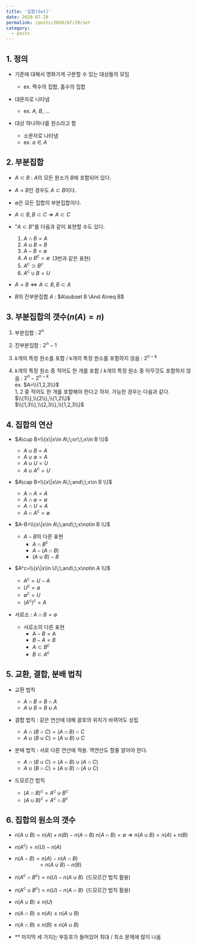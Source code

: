 ```yaml
---
title: '집합(Set)'
date: 2020-07-29
permalink: /posts/2020/07/29/set
category:
  - posts
---
```


## 1. 정의
- 기준에 대해서 명화가게 구분할 수 있는 대상들의 모임
	- ex. 짝수의 집합, 홀수의 집합

- 대문자로 나타냄 
	- ex. $A$, $B$, ...

- 대상 하나하나를 원소라고 함
	- 소문자로 나타냄
	- ex. $a\in A$

## 2. 부분집합
- $A\subset B$ : $A$의 모든 원소가 $B$에 포함되어 있다.

- $A=B$인 경우도 $A\subset B$이다.

- $\emptyset$은 모든 집합의 부분집합이다.

- $A\subset B, B\subset C \Rightarrow A\subset C$

- "$A\subset B$"를 다음과 같이 표현할 수도 있다.
	1. $A\cap B=A$
	2. $A\cup B=B$
	3. $A-B=\emptyset$
	4. $A\cup B^c=\emptyset\;\;$(3번과 같은 표현)
	5. $A^c\supset B^c$
	6. $A^c\cup B=U$

- $A=B\Leftrightarrow A\subset B, B\subset A$

- $B$의 진부분집합 $A$ : $A\subset B \And A\neq B$

## 3. 부분집합의 갯수($n(A)=n$)
1. 부분집합 : $2^n$

2. 진부분집합 : $2^n-1$

3. $k$개의 특정 원소를 포함 / k개의 특정 원소를 포함하지 않음 : $2^{n-k}$

4. $k$개의 특정 원소 중 적어도 한 개를 포함 / $k$개의 특정 원소 중 아무것도 포함하지 않음 : $2^n-2^{n-k}$  
	ex. $A=\\{1,2,3\\}$  
	1, 2 중 적어도 한 개를 포함해야 한다고 하자. 가능한 경우는 다음과 같다.  
	$\\{1\\},\\{2\\},\\{1,2\\}$  
	$\\{1,3\\},\\{2,3\\},\\{1,2,3\\}$  

## 4. 집합의 연산
- $A\cup B=\\{x\|x\in A\;\;or\;\;x\in B \\}$
	- $A\cup B=A$
	- $A\cup\emptyset=A$
	- $A\cup U=U$
	- $A\cup A^c=U$
	
- $A\cap B=\\{x\|x\in A\;\;and\;\;x\in B \\}$
	- $A\cap A=A$
	- $A\cap\emptyset=\emptyset$
	- $A\cap U=A$
	- $A\cap A^c=\emptyset$

- $A-B=\\{x\|x\in A\;\;and\;\;x\notin B \\}$
	- $A-B$의 다른 표현
		- $A\cap B^c$
		- $A-(A\cap B)$
		- $(A\cup B)-B$

- $A^c=\\{x\|x\in U\;\;and\;\;x\notin A \\}$
	- $A^c=U-A$
	- $U^c=\emptyset$
	- $\emptyset^c=U$
	- $(A^c)^c=A$

- 서로소 : $A\cap B=\emptyset$
	- 서로소의 다른 표현
		- $A-B=A$
		- $B-A=B$
		- $A\subset B^c$
		- $B\subset A^c$

## 5. 교환, 결합, 분배 법칙
- 교환 법칙
	- $A\cap B=B\cap A$
	- $A\cup B=B\cup A$

- 결합 법칙 : 같은 연산에 대해 괄호의 위치가 바뀌어도 성립
	- $A\cap(B\cap C)=(A\cap B)\cap C$
	- $A\cup(B\cup C)=(A\cup B)\cup C$

- 분배 법칙 : 서로 다른 연산에 적용. 역연산도 할줄 알아야 한다.
	- $A\cap(B\cup C)=(A\cap B)\cup (A\cap C)$
	- $A\cup(B\cap C)=(A\cup B)\cap (A\cup C)$

- 드모르간 법칙
	- $(A\cap B)^c=A^c\cup B^c$
	- $(A\cup B)^c=A^c\cap B^c$

## 6. 집합의 원소의 갯수
- $n(A\cup B)=n(A)+n(B)-n(A\cap B)$
	$n(A\cap B)=\emptyset \Rightarrow n(A\cup B)=n(A)+n(B)$

- $n(A^c)=n(U)-n(A)$

- $n(A-B)=n(A)-n(A\cap B)$  
	$\qquad\qquad=n(A\cup B)-n(B)$

- $n(A^c\cap B^c)=n(U)-n(A\cup B)\;\;$(드모르간 법칙 활용)

- $n(A^c\cup B^c)=n(U)-n(A\cap B)\;\;$(드모르간 법칙 활용)

- $n(A\cup B)\le n(U)$

- $n(A\cap B)\le n(A) \le n(A\cup B)$

- $n(A\cap B)\le n(B) \le n(A\cup B)$

- ** 마지막 세 가지는 부등호가 들어있어 최대 / 최소 문제에 많이 나옴